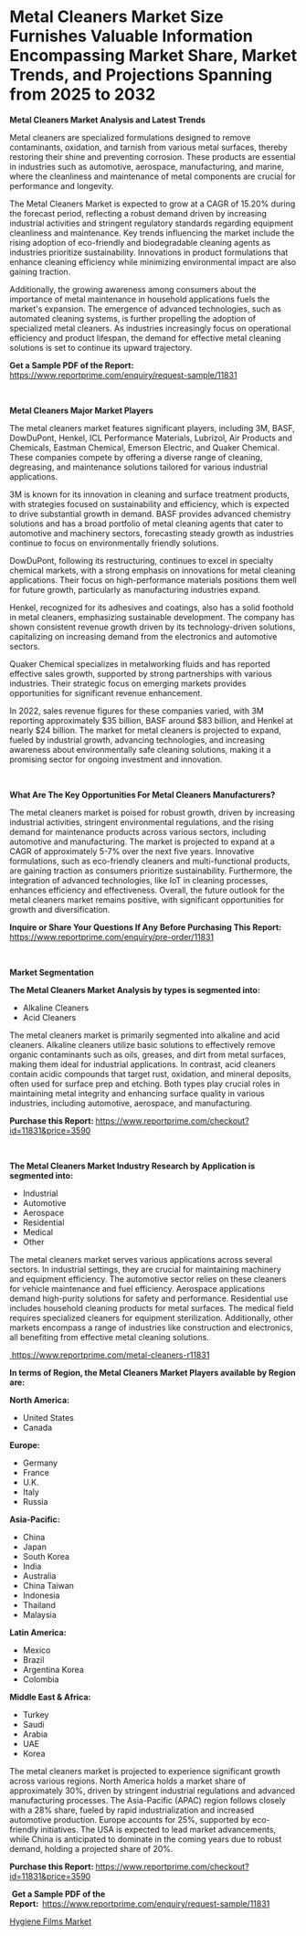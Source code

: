 <p><h1>Metal Cleaners Market Size Furnishes Valuable Information Encompassing Market Share, Market Trends, and Projections Spanning from 2025 to 2032</h1></p><p><strong>Metal Cleaners Market Analysis and Latest Trends</strong></p>
<p><p>Metal cleaners are specialized formulations designed to remove contaminants, oxidation, and tarnish from various metal surfaces, thereby restoring their shine and preventing corrosion. These products are essential in industries such as automotive, aerospace, manufacturing, and marine, where the cleanliness and maintenance of metal components are crucial for performance and longevity. </p><p>The Metal Cleaners Market is expected to grow at a CAGR of 15.20% during the forecast period, reflecting a robust demand driven by increasing industrial activities and stringent regulatory standards regarding equipment cleanliness and maintenance. Key trends influencing the market include the rising adoption of eco-friendly and biodegradable cleaning agents as industries prioritize sustainability. Innovations in product formulations that enhance cleaning efficiency while minimizing environmental impact are also gaining traction.</p><p>Additionally, the growing awareness among consumers about the importance of metal maintenance in household applications fuels the market's expansion. The emergence of advanced technologies, such as automated cleaning systems, is further propelling the adoption of specialized metal cleaners. As industries increasingly focus on operational efficiency and product lifespan, the demand for effective metal cleaning solutions is set to continue its upward trajectory.</p></p>
<p><strong>Get a Sample PDF of the Report:&nbsp;</strong> <a href="https://www.reportprime.com/enquiry/request-sample/11831?utm_campaign=3279&utm_medium=2&utm_source=Github&utm_content=ia&utm_term=17032025&utm_id=metal-cleaners">https://www.reportprime.com/enquiry/request-sample/11831</a></p>
<p>&nbsp;</p>
<p><strong>Metal Cleaners Major Market Players</strong></p>
<p><p>The metal cleaners market features significant players, including 3M, BASF, DowDuPont, Henkel, ICL Performance Materials, Lubrizol, Air Products and Chemicals, Eastman Chemical, Emerson Electric, and Quaker Chemical. These companies compete by offering a diverse range of cleaning, degreasing, and maintenance solutions tailored for various industrial applications.</p><p>3M is known for its innovation in cleaning and surface treatment products, with strategies focused on sustainability and efficiency, which is expected to drive substantial growth in demand. BASF provides advanced chemistry solutions and has a broad portfolio of metal cleaning agents that cater to automotive and machinery sectors, forecasting steady growth as industries continue to focus on environmentally friendly solutions.</p><p>DowDuPont, following its restructuring, continues to excel in specialty chemical markets, with a strong emphasis on innovations for metal cleaning applications. Their focus on high-performance materials positions them well for future growth, particularly as manufacturing industries expand.</p><p>Henkel, recognized for its adhesives and coatings, also has a solid foothold in metal cleaners, emphasizing sustainable development. The company has shown consistent revenue growth driven by its technology-driven solutions, capitalizing on increasing demand from the electronics and automotive sectors.</p><p>Quaker Chemical specializes in metalworking fluids and has reported effective sales growth, supported by strong partnerships with various industries. Their strategic focus on emerging markets provides opportunities for significant revenue enhancement.</p><p>In 2022, sales revenue figures for these companies varied, with 3M reporting approximately $35 billion, BASF around $83 billion, and Henkel at nearly $24 billion. The market for metal cleaners is projected to expand, fueled by industrial growth, advancing technologies, and increasing awareness about environmentally safe cleaning solutions, making it a promising sector for ongoing investment and innovation.</p></p>
<p>&nbsp;</p>
<p><strong>What Are The Key Opportunities For Metal Cleaners Manufacturers?</strong></p>
<p><p>The metal cleaners market is poised for robust growth, driven by increasing industrial activities, stringent environmental regulations, and the rising demand for maintenance products across various sectors, including automotive and manufacturing. The market is projected to expand at a CAGR of approximately 5-7% over the next five years. Innovative formulations, such as eco-friendly cleaners and multi-functional products, are gaining traction as consumers prioritize sustainability. Furthermore, the integration of advanced technologies, like IoT in cleaning processes, enhances efficiency and effectiveness. Overall, the future outlook for the metal cleaners market remains positive, with significant opportunities for growth and diversification.</p></p>
<p><strong>Inquire or Share Your Questions If Any Before Purchasing This Report:</strong> <a href="https://www.reportprime.com/enquiry/pre-order/11831?utm_campaign=3279&utm_medium=2&utm_source=Github&utm_content=ia&utm_term=17032025&utm_id=metal-cleaners">https://www.reportprime.com/enquiry/pre-order/11831</a></p>
<p>&nbsp;</p>
<p><strong>Market Segmentation</strong></p>
<p><strong>The Metal Cleaners Market Analysis by types is segmented into:</strong></p>
<p><ul><li>Alkaline Cleaners</li><li>Acid Cleaners</li></ul></p>
<p><p>The metal cleaners market is primarily segmented into alkaline and acid cleaners. Alkaline cleaners utilize basic solutions to effectively remove organic contaminants such as oils, greases, and dirt from metal surfaces, making them ideal for industrial applications. In contrast, acid cleaners contain acidic compounds that target rust, oxidation, and mineral deposits, often used for surface prep and etching. Both types play crucial roles in maintaining metal integrity and enhancing surface quality in various industries, including automotive, aerospace, and manufacturing.</p></p>
<p><strong>Purchase this Report:&nbsp;</strong><a href="https://www.reportprime.com/checkout?id=11831&price=3590&utm_campaign=3279&utm_medium=2&utm_source=Github&utm_content=ia&utm_term=17032025&utm_id=metal-cleaners">https://www.reportprime.com/checkout?id=11831&price=3590</a></p>
<p>&nbsp;</p>
<p><strong>The Metal Cleaners Market Industry Research by Application is segmented into:</strong></p>
<p><ul><li>Industrial</li><li>Automotive</li><li>Aerospace</li><li>Residential</li><li>Medical</li><li>Other</li></ul></p>
<p><p>The metal cleaners market serves various applications across several sectors. In industrial settings, they are crucial for maintaining machinery and equipment efficiency. The automotive sector relies on these cleaners for vehicle maintenance and fuel efficiency. Aerospace applications demand high-purity solutions for safety and performance. Residential use includes household cleaning products for metal surfaces. The medical field requires specialized cleaners for equipment sterilization. Additionally, other markets encompass a range of industries like construction and electronics, all benefiting from effective metal cleaning solutions.</p></p>
<p><a href="https://www.reportprime.com/metal-cleaners-r11831?utm_campaign=3279&utm_medium=2&utm_source=Github&utm_content=ia&utm_term=17032025&utm_id=metal-cleaners">&nbsp;https://www.reportprime.com/metal-cleaners-r11831</a></p>
<p><strong>In terms of Region, the Metal Cleaners Market Players available by Region are:</strong></p>
<p>
    <p> <strong> North America: </strong>
        <ul>
            <li>United States</li>
            <li>Canada</li>
        </ul>
        </p> 
    <p> <strong> Europe: </strong>
        <ul>
            <li>Germany</li>
            <li>France</li>
            <li>U.K.</li>
            <li>Italy</li>
            <li>Russia</li>
        </ul>
        </p> 
    <p> <strong> Asia-Pacific: </strong>
        <ul>
            <li>China</li>
            <li>Japan</li>
            <li>South Korea</li>
            <li>India</li>
            <li>Australia</li>
            <li>China Taiwan</li>
            <li>Indonesia</li>
            <li>Thailand</li>
            <li>Malaysia</li>
        </ul>
        </p> 
    <p> <strong> Latin America: </strong>
        <ul>
            <li>Mexico</li>
            <li>Brazil</li>
            <li>Argentina Korea</li>
            <li>Colombia</li>
        </ul>
        </p> 
    <p> <strong> Middle East & Africa: </strong>
        <ul>
            <li>Turkey</li>
            <li>Saudi</li>
            <li>Arabia</li>
            <li>UAE</li>
            <li>Korea</li>
        </ul>
    </p>
    </p>
<p><p>The metal cleaners market is projected to experience significant growth across various regions. North America holds a market share of approximately 30%, driven by stringent industrial regulations and advanced manufacturing processes. The Asia-Pacific (APAC) region follows closely with a 28% share, fueled by rapid industrialization and increased automotive production. Europe accounts for 25%, supported by eco-friendly initiatives. The USA is expected to lead market advancements, while China is anticipated to dominate in the coming years due to robust demand, holding a projected share of 20%.</p></p>
<p><strong>Purchase this Report: </strong><a href="https://www.reportprime.com/checkout?id=11831&price=3590&utm_campaign=3279&utm_medium=2&utm_source=Github&utm_content=ia&utm_term=17032025&utm_id=metal-cleaners">https://www.reportprime.com/checkout?id=11831&price=3590</a></p>
<p>&nbsp;<strong>Get a Sample PDF of the Report:&nbsp;&nbsp;</strong><a href="https://www.reportprime.com/enquiry/request-sample/11831?utm_campaign=3279&utm_medium=2&utm_source=Github&utm_content=ia&utm_term=17032025&utm_id=metal-cleaners">https://www.reportprime.com/enquiry/request-sample/11831</a></p>
<p><strong></strong></p>
<p><p><a href="https://github.com/muhjanaidu/Market-Research-Report-List-1/blob/main/hygiene-films-market.md?utm_campaign=3279&utm_medium=2&utm_source=Github&utm_content=ia&utm_term=17032025&utm_id=metal-cleaners">Hygiene Films Market</a></p></p>